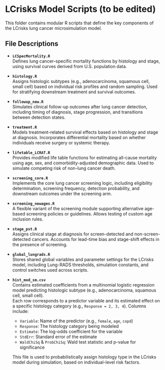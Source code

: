 # LCrisks Model Scripts (to be edited)

This folder contains modular R scripts that define the key components of the LCrisks lung cancer microsimulation model.

## File Descriptions

- **`LCSpecMortality.R`**  
  Defines lung cancer–specific mortality functions by histology and stage, using survival curves derived from U.S. population data.

- **`histology.R`**  
  Assigns histologic subtypes (e.g., adenocarcinoma, squamous cell, small cell) based on individual risk profiles and random sampling. Used for stratifying downstream treatment and survival outcomes.

- **`followup_new.R`**  
  Simulates clinical follow-up outcomes after lung cancer detection, including timing of diagnosis, stage progression, and transitions between detection states.

- **`treatment.R`**  
  Models treatment-related survival effects based on histology and stage at diagnosis. Incorporates differential mortality based on whether individuals receive surgery or systemic therapy.

- **`lifetable_LCRAT.R`**  
  Provides modified life table functions for estimating all-cause mortality using age, sex, and comorbidity-adjusted demographic data. Used to simulate competing risk of non-lung cancer death.

- **`screening_core.R`**  
  Implements the core lung cancer screening logic, including eligibility determination, screening frequency, detection probability, and downstream outcomes under the screening arm.

- **`screening_newages.R`**  
  A flexible variant of the screening module supporting alternative age-based screening policies or guidelines. Allows testing of custom age inclusion rules.

- **`stage_pst.R`**  
  Assigns clinical stage at diagnosis for screen-detected and non-screen-detected cancers. Accounts for lead-time bias and stage-shift effects in the presence of screening.

- **`global_lungrads.R`**  
  Stores shared global variables and parameter settings for the LCrisks model, including Lung-RADS thresholds, simulation constants, and control switches used across scripts.

- **`hist_mod_sm.csv`**  
  Contains estimated coefficients from a multinomial logistic regression model predicting histologic subtype (e.g., adenocarcinoma, squamous cell, small cell).  
  Each row corresponds to a predictor variable and its estimated effect on a specific histology category (e.g., `Response = 2, 3, 4`). Columns include:
  - `Variable`: Name of the predictor (e.g., `female`, `age`, `copd`)
  - `Response`: The histology category being modeled
  - `Estimate`: The log-odds coefficient for the variable
  - `StdErr`: Standard error of the estimate
  - `WaldChiSq` & `ProbChiSq`: Wald test statistic and p-value for significance

  This file is used to probabilistically assign histology type in the LCrisks model during simulation, based on individual-level risk factors.

